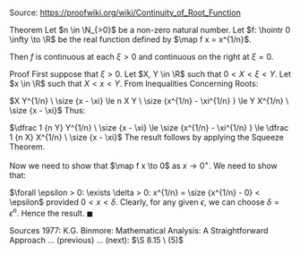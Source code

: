 # 

Source: https://proofwiki.org/wiki/Continuity_of_Root_Function

Theorem
Let $n \in \N_{>0}$ be a non-zero natural number.
Let $f: \hointr 0 \infty \to \R$ be the real function defined by $\map f x = x^{1/n}$.

Then $f$ is continuous at each $\xi > 0$ and continuous on the right at $\xi = 0$.


Proof
First suppose that $\xi > 0$.
Let $X, Y \in \R$ such that $0 < X < \xi < Y$.
Let $x \in \R$ such that $X < x < Y$.
From Inequalities Concerning Roots:

$X Y^{1/n} \ \size {x - \xi} \le n X Y \ \size {x^{1/n} - \xi^{1/n} } \le Y X^{1/n} \ \size {x - \xi}$
Thus:

$\dfrac 1 {n Y} Y^{1/n} \ \size {x - \xi} \le \size {x^{1/n} - \xi^{1/n} } \le \dfrac 1 {n X} X^{1/n} \ \size {x - \xi}$
The result follows by applying the Squeeze Theorem.

Now we need to show that $\map f x \to 0$ as $x \to 0^+$.
We need to show that:

$\forall \epsilon > 0: \exists \delta > 0: x^{1/n} = \size {x^{1/n} - 0} < \epsilon$
provided $0 < x < \delta$.
Clearly, for any given $\epsilon$, we can choose $\delta = \epsilon^n$.
Hence the result.
$\blacksquare$


Sources
1977: K.G. Binmore: Mathematical Analysis: A Straightforward Approach ... (previous) ... (next): $\S 8.15 \ (5)$




